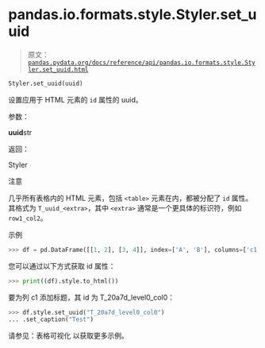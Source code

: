 # pandas.io.formats.style.Styler.set_uuid

> 原文：[`pandas.pydata.org/docs/reference/api/pandas.io.formats.style.Styler.set_uuid.html`](https://pandas.pydata.org/docs/reference/api/pandas.io.formats.style.Styler.set_uuid.html)

```py
Styler.set_uuid(uuid)
```

设置应用于 HTML 元素的 `id` 属性的 uuid。

参数：

**uuid**str

返回：

Styler

注意

几乎所有表格内的 HTML 元素，包括 `<table>` 元素在内，都被分配了 `id` 属性。其格式为 `T_uuid_<extra>`，其中 `<extra>` 通常是一个更具体的标识符，例如 `row1_col2`。

示例

```py
>>> df = pd.DataFrame([[1, 2], [3, 4]], index=['A', 'B'], columns=['c1', 'c2']) 
```

您可以通过以下方式获取 id 属性：

```py
>>> print((df).style.to_html()) 
```

要为列 c1 添加标题，其 id 为 T_20a7d_level0_col0：

```py
>>> df.style.set_uuid("T_20a7d_level0_col0")
... .set_caption("Test") 
```

请参见：表格可视化 以获取更多示例。
